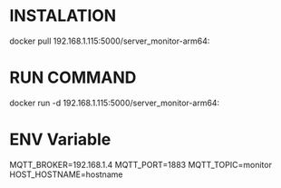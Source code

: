 # INSTALATION
docker pull 192.168.1.115:5000/server_monitor-arm64:<version>

# RUN COMMAND
docker run -d 192.168.1.115:5000/server_monitor-arm64:<version>

# ENV Variable
MQTT_BROKER=192.168.1.4
MQTT_PORT=1883
MQTT_TOPIC=monitor
HOST_HOSTNAME=hostname